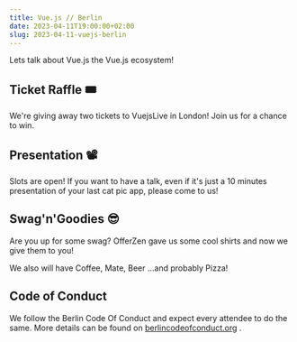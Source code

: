 ```yaml
---
title: Vue.js // Berlin
date: 2023-04-11T19:00:00+02:00
slug: 2023-04-11-vuejs-berlin
---
```


Lets talk about Vue.js the Vue.js ecosystem!

## Ticket Raffle 🎟️
We're giving away two tickets to VuejsLive in London! Join us for a chance to win.

## Presentation 📽️
Slots are open! If you want to have a talk, even if it's just a 10 minutes presentation of your last cat pic app, please come to us!

## Swag'n'Goodies 😎
Are you up for some swag? OfferZen gave us some cool shirts and now we give them to you!

We also will have Coffee, Mate, Beer …and probably Pizza!

## Code of Conduct
We follow the Berlin Code Of Conduct and expect every attendee to do the same. More details can be found on [berlincodeofconduct.org](http://berlincodeofconduct.org) .
